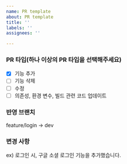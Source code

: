 ```yaml
---
name: PR template
about: PR template
title: ''
labels: ''
assignees: ''

---
```


### PR 타입(하나 이상의 PR 타입을 선택해주세요)

- [x] 기능 추가
- [ ] 기능 삭제
- [ ] 수정
- [ ] 의존성, 환경 변수, 빌드 관련 코드 업데이트

### 반영 브랜치

feature/login -> dev

### 변경 사항

ex) 로그인 시, 구글 소셜 로그인 기능을 추가했습니다.

